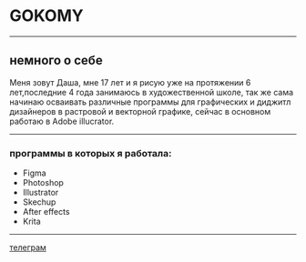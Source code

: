 # GOKOMY

____
## немного о себе
Меня зовут Даша, мне 17 лет и я рисую уже на протяжении 6 лет,последние 4 года занимаюсь в художественной школе, так же сама начинаю осваивать различные программы для графических и диджитл дизайнеров в растровой и векторной графике, сейчас в основном работаю в Adobe illucrator.

***
### программы в которых я работала:
* Figma
* Photoshop
* Illustrator
* Skechup
* After effects
* Krita
***
[телеграм](https://t.me/gokomyyy)

